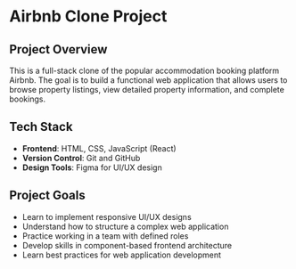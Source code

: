 # Airbnb Clone Project

## Project Overview
This is a full-stack clone of the popular accommodation booking platform Airbnb. The goal is to build a functional web application that allows users to browse property listings, view detailed property information, and complete bookings.

## Tech Stack
- **Frontend**: HTML, CSS, JavaScript (React)
- **Version Control**: Git and GitHub
- **Design Tools**: Figma for UI/UX design

## Project Goals
- Learn to implement responsive UI/UX designs
- Understand how to structure a complex web application
- Practice working in a team with defined roles
- Develop skills in component-based frontend architecture
- Learn best practices for web application development
